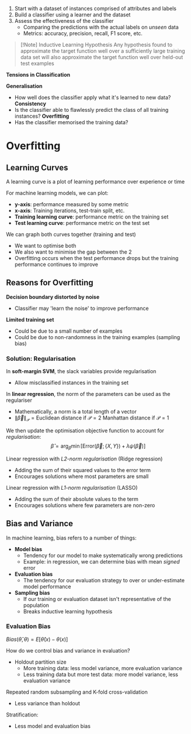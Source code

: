 

1. Start with a dataset of instances comprised of attributes and labels
2. Build a classifier using a learner and the dataset
3. Assess the effectiveness of the classifier
	- Comparing the predictions with the actual labels on *unseen* data
	- Metrics: accuracy, precision, recall, F1 score, etc.
	

>[!Note] Inductive Learning Hypothesis
>Any hypothesis found to approximate the target function well over a sufficiently large training data set will also approximate the target function well over held-out test examples

**Tensions in Classification**

**Generalisation**
- How well does the classifier apply what it's learned to new data?
**Consistency**
- Is the classifier able to flawlessly predict the class of all training instances?
**Overfitting**
- Has the classifier memorised the training data?

# Overfitting

## Learning Curves
A learning curve is a plot of learning performance over experience or time

For machine learning models, we can plot:
- **y-axis**: performance measured by some metric
- **x-axis**: Training iterations, test-train split, etc.
- **Training learning curve**: performance metric on the training set 
- **Test learning curve**: performance metric on the test set

We can graph both curves together (training and test)
- We want to optimise both
- We also want to minimise the gap between the 2
- Overfitting occurs when the test performance drops but the training performance continues to improve

## Reasons for Overfitting

**Decision boundary distorted by noise**
- Classifier may 'learn the noise' to improve performance

**Limited training set**
- Could be due to a small number of examples
- Could be due to non-randomness in the training examples (sampling bias)


### Solution: Regularisation

In **soft-margin SVM**, the slack variables provide regularisation
- Allow misclassified instances in the training set


In **linear regression**, the norm of the parameters can be used as the regulariser
- Mathematically, a norm is a total length of a vector
- $\|\vec\beta\|_{\mathcal{P}} = \text{Euclidean distance if } \mathcal{P}=2 \text{ Manhattan distance if } \mathcal{P=1}$

We then update the optimisation objective function to account for *regularisation*:
$$\hat \beta = \arg_{\beta} \min[\text{Error}(\vec{\beta}; \{X,Y\}) + \lambda \psi(\vec \beta)]$$

Linear regression with *L2-norm regularisation* (Ridge regression)
- Adding the sum of their squared values to the error term
- Encourages solutions where most parameters are small

Linear regression with *L1-norm regularisation* (LASSO)
- Adding the sum of their absolute values to the term
- Encourages solutions where few parameters are non-zero

## Bias and Variance

In machine learning, bias refers to a number of things:
- **Model bias**
	- Tendency for our model to make systematically wrong predictions
	- Example: in regression, we can determine bias with mean *signed* error
- **Evaluation bias**
	- The tendency for our evaluation strategy to over or under-estimate model performance
- **Sampling bias**
	- If our training or evaluation dataset isn't representative of the population
	- Breaks inductive learning hypothesis


### Evaluation Bias
$Bias(\hat \theta, \theta) = E[\hat \theta(x) - \theta(x)]$

How do we control bias and variance in evaluation?
- Holdout partition size
	- More training data: less model variance, more evaluation variance
	- Less training data but more test data: more model variance, less evaluation variance

Repeated random subsampling and K-fold cross-validation
- Less variance than holdout

Stratification:
- Less model and evaluation bias
